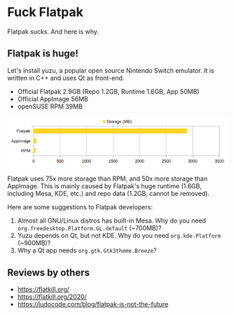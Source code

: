 # Fuck Flatpak

Flatpak sucks. And here is why.

## Flatpak is huge!

Let's install yuzu, a popular open source Nintendo Switch emulator. It is written in C++ and uses Qt as front-end.

- Official Flatpak 2.9GB (Repo 1.2GB, Runtime 1.6GB, App 50MB)
- Official AppImage 56MB
- openSUSE RPM 39MB

![yuzu storage usage](./images/storage.png)

Flatpak uses 75x more storage than RPM, and 50x more storage than AppImage. This is mainly caused by Flatpak's huge runtime (1.6GB, including Mesa, KDE, etc.) and repo data (1.2GB, cannot be removed).

Here are some suggestions to Flatpak developers:

1. Almost all GNU/Linux distros has built-in Mesa. Why do you need `org.freedesktop.Platform.GL.default` (~700MB)?
2. Yuzu depends on Qt, but not KDE. Why do you need `org.kde.Platform` (~900MB)?
3. Why a Qt app needs `org.gtk.Gtk3theme.Breeze`?

## Reviews by others

- https://flatkill.org/
- https://flatkill.org/2020/
- https://ludocode.com/blog/flatpak-is-not-the-future
